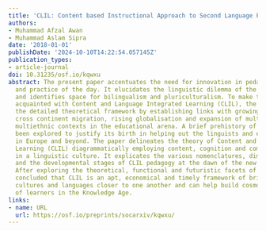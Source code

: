 ```yaml
---
title: 'CLIL: Content based Instructional Approach to Second Language Pedagogy'
authors:
- Muhammad Afzal Awan
- Muhammad Aslam Sipra
date: '2018-01-01'
publishDate: '2024-10-10T14:22:54.057145Z'
publication_types:
- article-journal
doi: 10.31235/osf.io/kqwxu
abstract: The present paper accentuates the need for innovation in pedagogical theory
  and practice of the day. It elucidates the linguistic dilemma of the present times
  and identifies space for bilingualism and pluriculturalism. To make the readers
  acquainted with Content and Language Integrated Learning (CLIL), the authors corroborate
  the detailed theoretical framework by establishing links with growing trends of
  cross continent migration, rising globalisation and expansion of multicultural and
  multiethnic contexts in the educational arena. A brief prehistory of CLIL has also
  been explored to justify its birth in helping out the linguists and educationists
  in Europe and beyond. The paper delineates the theory of Content and Language Integrated
  Learning (CLIL) diagrammatically employing content, cognition and communication
  in a linguistic culture. It explicates the various nomenclatures, dimensions, functions
  and the developmental stages of CLIL pedagogy at the dawn of the new millennium.
  After exploring the theoretical, functional and futuristic facets of CLIL, it is
  concluded that CLIL is an apt, economical and timely framework of bringing diverse
  cultures and languages closer to one another and can help build cosmopolitan identity
  of learners in the Knowledge Age.
links:
- name: URL
  url: https://osf.io/preprints/socarxiv/kqwxu/
---
```

